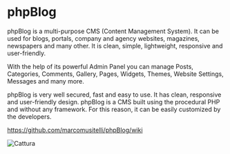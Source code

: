 # phpBlog
phpBlog is a multi-purpose CMS (Content Management System). It can be used for blogs, portals, company and agency websites, magazines, newspapers and many other. It is clean, simple, lightweight, responsive and user-friendly.

With the help of its powerful Admin Panel you can manage Posts, Categories, Comments, Gallery, Pages, Widgets, Themes, Website Settings, Messages and many more.

phpBlog is very well secured, fast and easy to use. It has clean, responsive and user-friendly design. phpBlog is a CMS built using the procedural PHP and without any framework. For this reason, it can be easily customized by the developers.

https://github.com/marcomusitelli/phpBlog/wiki


![Cattura](https://github.com/codeplay-code/phpBlog-blogScript/assets/145067902/ff94a187-b8d0-4575-b756-4c4cd8d4bd78)


